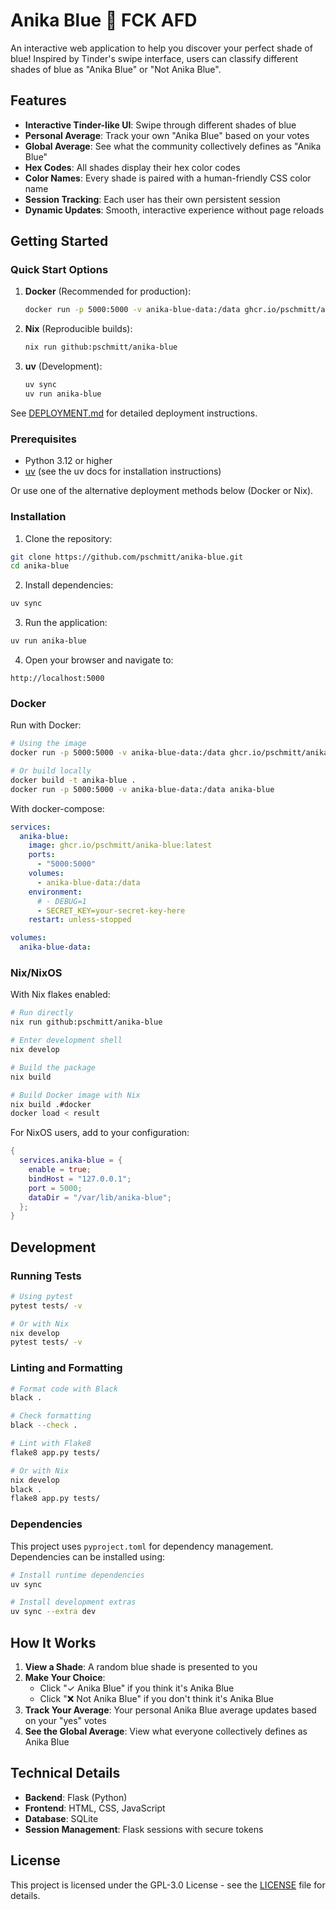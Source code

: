 # Anika Blue 💙 FCK AFD

An interactive web application to help you discover your perfect shade of blue! Inspired by Tinder's swipe interface, users can classify different shades of blue as "Anika Blue" or "Not Anika Blue".

## Features

- **Interactive Tinder-like UI**: Swipe through different shades of blue
- **Personal Average**: Track your own "Anika Blue" based on your votes
- **Global Average**: See what the community collectively defines as "Anika Blue"
- **Hex Codes**: All shades display their hex color codes
- **Color Names**: Every shade is paired with a human-friendly CSS color name
- **Session Tracking**: Each user has their own persistent session
- **Dynamic Updates**: Smooth, interactive experience without page reloads

## Getting Started

### Quick Start Options

1. **Docker** (Recommended for production):
   ```bash
   docker run -p 5000:5000 -v anika-blue-data:/data ghcr.io/pschmitt/anika-blue:latest
   ```

2. **Nix** (Reproducible builds):
   ```bash
   nix run github:pschmitt/anika-blue
   ```

3. **uv** (Development):
   ```bash
   uv sync
   uv run anika-blue
   ```

See [DEPLOYMENT.md](DEPLOYMENT.md) for detailed deployment instructions.

### Prerequisites

- Python 3.12 or higher
- [uv](https://docs.astral.sh/uv/) (see the uv docs for installation instructions)

Or use one of the alternative deployment methods below (Docker or Nix).

### Installation

1. Clone the repository:
```bash
git clone https://github.com/pschmitt/anika-blue.git
cd anika-blue
```

2. Install dependencies:
```bash
uv sync
```

3. Run the application:
```bash
uv run anika-blue
```

4. Open your browser and navigate to:
```
http://localhost:5000
```

### Docker

Run with Docker:

```bash
# Using the image
docker run -p 5000:5000 -v anika-blue-data:/data ghcr.io/pschmitt/anika-blue:latest

# Or build locally
docker build -t anika-blue .
docker run -p 5000:5000 -v anika-blue-data:/data anika-blue
```

With docker-compose:

```yaml
services:
  anika-blue:
    image: ghcr.io/pschmitt/anika-blue:latest
    ports:
      - "5000:5000"
    volumes:
      - anika-blue-data:/data
    environment:
      # - DEBUG=1
      - SECRET_KEY=your-secret-key-here
    restart: unless-stopped

volumes:
  anika-blue-data:
```

### Nix/NixOS

With Nix flakes enabled:

```bash
# Run directly
nix run github:pschmitt/anika-blue

# Enter development shell
nix develop

# Build the package
nix build

# Build Docker image with Nix
nix build .#docker
docker load < result
```

For NixOS users, add to your configuration:

```nix
{
  services.anika-blue = {
    enable = true;
    bindHost = "127.0.0.1";
    port = 5000;
    dataDir = "/var/lib/anika-blue";
  };
}
```

## Development

### Running Tests

```bash
# Using pytest
pytest tests/ -v

# Or with Nix
nix develop
pytest tests/ -v
```

### Linting and Formatting

```bash
# Format code with Black
black .

# Check formatting
black --check .

# Lint with Flake8
flake8 app.py tests/

# Or with Nix
nix develop
black .
flake8 app.py tests/
```

### Dependencies

This project uses `pyproject.toml` for dependency management. Dependencies can be installed using:

```bash
# Install runtime dependencies
uv sync

# Install development extras
uv sync --extra dev
```

## How It Works

1. **View a Shade**: A random blue shade is presented to you
2. **Make Your Choice**:
   - Click "✓ Anika Blue" if you think it's Anika Blue
   - Click "❌ Not Anika Blue" if you don't think it's Anika Blue
3. **Track Your Average**: Your personal Anika Blue average updates based on your "yes" votes
4. **See the Global Average**: View what everyone collectively defines as Anika Blue

## Technical Details

- **Backend**: Flask (Python)
- **Frontend**: HTML, CSS, JavaScript
- **Database**: SQLite
- **Session Management**: Flask sessions with secure tokens

## License

This project is licensed under the GPL-3.0 License - see the [LICENSE](LICENSE) file for details.
